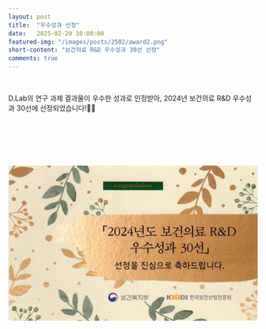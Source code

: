 ```yaml
---
layout: post
title:  "우수성과 선정" 
date:   2025-02-20 10:00:00
featured-img: "/images/posts/2502/award2.png"
short-content: "보건의료 R&D 우수성과 30선 선정" 
comments: true
---
```


<br> 
<p>
D.Lab의 연구 과제 결과물이 우수한 성과로 인정받아, 2024년 보건의료 R&D 우수성과 30선에 선정되었습니다!🎉🎊

<div style="display: flex; justify-content: center;">
    <span class="image featured"><img src="/images/posts/2502/award2.png" alt="" style='height: 500px; object-fit: contain;'></span>
</div>
